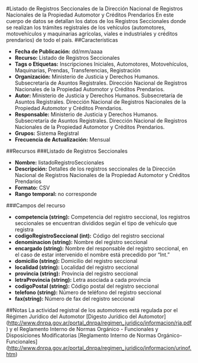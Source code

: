 #Listado de Registros Seccionales de la Dirección Nacional de Registros Nacionales de la Propiedad Automotor y Créditos Prendarios
En este cuerpo de datos se detallan los datos de los Registros Seccionales donde se realizan los trámites registrales de los vehículos (automotores, motovehículos y maquinarias agrícolas, viales e industriales y créditos prendarios) de todo el país.
##Características
-	**Fecha de Publicación:** dd/mm/aaaa
-	**Recurso:** Listado de Registros Seccionales
-	**Tags o Etiquetas:** Inscripciones Iniciales, Automotores, Motovehículos, Maquinarias, Prendas, Transferencias, Registración
-	**Organización:** Ministerio de Justicia y Derechos Humanos. Subsecretaría de Asuntos Registrales. Dirección Nacional de Registros Nacionales de la Propiedad Automotor y Créditos Prendarios.
-	**Autor:** Ministerio de Justicia y Derechos Humanos. Subsecretaría de Asuntos Registrales. Dirección Nacional de Registros Nacionales de la Propiedad Automotor y Créditos Prendarios.
-	**Responsable:** Ministerio de Justicia y Derechos Humanos. Subsecretaría de Asuntos Registrales. Dirección Nacional de Registros Nacionales de la Propiedad Automotor y Créditos Prendarios.
-	**Grupos:** Sistema Registral
-	**Frecuencia de Actualización:** Mensual

##Recursos
###Listado de Registros Seccionales
-	**Nombre:** listadoRegistroSeccionales
-	**Descripción:** Detalles de los registros seccionales de la Dirección Nacional de Registros Nacionales de la Propiedad Automotor y Créditos Prendarios
-	**Formato:** CSV
-	**Rango temporal:** no corresponde

###Campos del recurso
-	**competencia (string):** Competencia del registro seccional, los registros seccionales se encuentran divididos según el tipo de vehículo que registra
-	**codigoRegistroSeccional (int):** Código del registro seccional
-	**denominacion (string):** Nombre del registro seccional
-	**encargado (string):** Nombre del responsable del registro seccional, en el caso de estar intervenido el nombre está precedido por “Int.”
-	**domicilio (string):** Domicilio del registro seccional
-	**localidad (string):** Localidad del registro seccional 
-	**provincia (string):** Provincia del registro seccional 
-	**letraProvincia (string):** Letra asociada a cada provincia
-	**codigoPostal (string):** Código postal del registro seccional
-	**telefono (string):** Número de teléfono del registro seccional
-	**fax(string):** Número de fax del registro seccional

##Notas
La actividad registral de los automotores está regulada por el Régimen Jurídico del Automotor [Digesto Jurídico del Automotor] (http://www.dnrpa.gov.ar/portal_dnrpa/regimen_juridico/informacion/rja.pdf) y el Reglamento Interno de Normas Orgánico - Funcionales y Disposiciones Modificatorias [Reglamento Interno de Normas Orgánico-Funcionales] (http://www.dnrpa.gov.ar/portal_dnrpa/regimen_juridico/informacion/urinof.htm)
